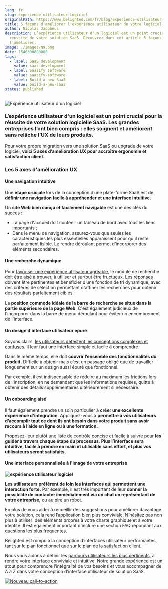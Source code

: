 ```yaml
---
lang: fr
slug: experience-utilisateur-logiciel
originalPath: https://www.belighted.com/fr/blog/experience-utilisateur-logiciel
title: 5 façons d'améliorer l'expérience utilisateur de votre logiciel
author: Nicolas Jacobeus
description: L’expérience utilisateur d'un logiciel est un point crucial pour la
  réussite de votre solution SaaS. Découvrez dans cet article 5 façons de
  l'améliorer.
image: ./images/N9.png
date: 1546300800000
tags:
  - label: SaaS development
    value: saas-development
  - label: Saasify software
    value: saasify-software
  - label: Build a new SaaS
    value: build-a-new-saas
status: published
---
```

![Expérience utilisateur d'un logiciel ](/images/legacy/sdlgME-vHwEepcSvDU5lM.png)

### L’expérience utilisateur d'un logiciel est un point crucial pour la réussite de votre solution logicielle SaaS. Les grandes entreprises l’ont bien compris : elles soignent et améliorent sans relâche l’UX de leurs produits.

Pour votre propre migration vers une solution SaaS ou upgrade de votre logiciel, **voici 5 axes d’amélioration UX pour accroître ergonomie et satisfaction client.**

### **Les 5 axes d'amélioration UX** 

#### **Une navigation intuitive**

Une **étape cruciale** lors de la conception d’une plate-forme SaaS est de **définir une navigation facile à appréhender et une interface intuitive.**

Un **site Web bien conçu et facilement navigable** est une des clés du succès :

*   La page d'accueil doit contenir un tableau de bord avec tous les liens importants ;
*   Dans le menu de navigation, assurez-vous que seules les caractéristiques les plus essentielles apparaissent pour qu'il reste parfaitement lisible. Le rendre déroulant permet d’incorporer des éléments secondaires.

#### **Une recherche dynamique**

Pour [favoriser une expérience utilisateur agréable](/fr/audit-experience-utlisateur), le module de recherche doit être aisé à trouver, à utiliser et surtout être fructueux. Les réponses doivent être pertinentes et bénéficier d’une fonction de tri dynamique, avec des critères de sélection permettant d'affiner les recherches pour obtenir des résultats parfaitement ciblés.

La **position commode idéale de la barre de recherche se situe dans la partie supérieure de la page Web**. C'est également judicieux de l'incorporer dans la barre de menu déroulant pour éviter un encombrement de l'interface.

#### **Un design d’interface utilisateur épuré**

Soyons clairs, [les utilisateurs détestent les conceptions complexes et confuses](/fr/blog/d%C3%A9velopper-saas-remarquable). Il leur faut une interface simple et facile à comprendre.

Dans le même temps, elle doit **couvrir l’ensemble des fonctionnalités du produit.** Difficile à obtenir mais c’est un passage obligé que de travailler longuement sur un design aussi épuré que fonctionnel. 

Par exemple, il est indispensable de réduire au maximum les frictions lors de l'inscription, en ne demandant que les informations requises, quitte à obtenir des détails supplémentaires ultérieurement si nécessaire.

#### **Un onboarding aisé**

Il faut également prendre un soin particulier à **créer une excellente expérience d'intégration**. Appliquez-vous à **permettre à vos utilisateurs d’accomplir tout ce dont ils ont besoin dans votre produit sans avoir recours à l’aide en ligne ou à une formation.** 

Proposez-leur plutôt une liste de contrôle concise et facile à suivre pour **les guider à travers chaque étape du processus**. **Plus l’interface sera intuitive, facile à prendre en main et utilisable sans effort, et plus vos utilisateurs seront satisfaits.**

#### **Une interface personnalisée à l'image de votre entreprise**

**![expérience utilisateur logiciel](/images/legacy/p4qsmwcaSWXwm_-4tH8wa.png)**

**Les utilisateurs préfèrent de loin les interfaces qui permettent une interaction forte.** Par exemple, il est très important de leur **donner la possibilité de contacter immédiatement via un chat un représentant de votre entreprise,** ou au pire un robot.

En plus de vous aider à recueillir des suggestions pour améliorer davantage votre solution, cela rend l’application bien plus conviviale. N’hésitez pas non plus à utiliser  des éléments propres à votre charte graphique et à votre identité. Il est également important d'inclure une section FAQ répondant aux questions les plus fréquentes.

Belighted est rompu à la conception d’interfaces utilisateur performantes, tant sur le plan fonctionnel que sur le plan de la satisfaction client.

Nous vous aidons à définir les [parcours utilisateurs les plus pertinents](/fr/tests-utilisateurs), à rendre votre interface conviviale et intuitive. Notre grande expérience est un atout pour comprendre l’intégralité de vos besoins et vous accompagner de A à Z dans votre conception d’interface utilisateur de solution SaaS.

[![Nouveau call-to-action](https://no-cache.hubspot.com/cta/default/1684659/efa19144-ba00-4802-bd26-7c27dbad25ab.png)](https://cta-redirect.hubspot.com/cta/redirect/1684659/efa19144-ba00-4802-bd26-7c27dbad25ab)
